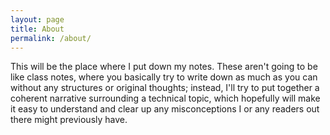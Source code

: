 ```yaml
---
layout: page
title: About
permalink: /about/
---
```


This will be the place where I put down my notes. These aren't going to be like class notes, 
where you basically try to write down as much as you can without any structures or original thoughts;
instead, I'll try to put together a coherent narrative surrounding a technical topic, which hopefully will
make it easy to understand and clear up any misconceptions I or any readers out there might previously have.